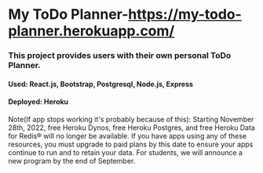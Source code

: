 # My ToDo Planner-https://my-todo-planner.herokuapp.com/

### This project provides users with their own personal ToDo Planner.

#### Used: React.js, Bootstrap, Postgresql, Node.js, Express
#### Deployed: Heroku



















Note(If app stops working it's probably because of this): Starting November 28th, 2022, free Heroku Dynos, free Heroku Postgres, and free Heroku Data for Redis® will no longer be available. If you have apps using any of these resources, you must upgrade to paid plans by this date to ensure your apps continue to run and to retain your data. For students, we will announce a new program by the end of September. 
